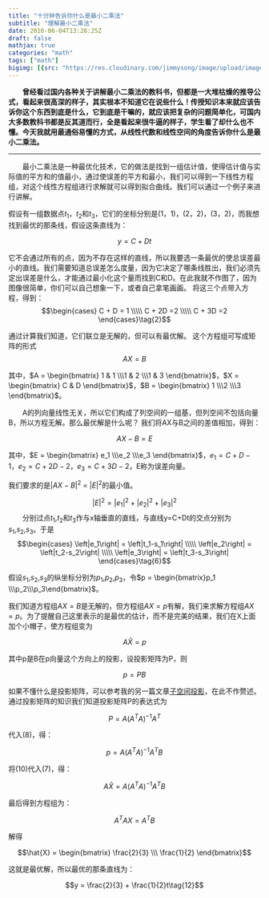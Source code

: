 ```yaml
---
title: "十分钟告诉你什么是最小二乘法"
subtitle: "理解最小二乘法"
date: 2016-06-04T13:28:25Z
draft: false
mathjax: true
categories: "math"
tags: ["math"]
bigimg: [{src: "https://res.cloudinary.com/jimmysong/image/upload/images/20151122051.jpg", desc: "The Forbidden City Nov 22,2015"}]
---
```


<!--more-->

&emsp;&emsp;**曾经看过国内各种关于讲解最小二乘法的教科书，但都是一大堆枯燥的推导公式，看起来很高深的样子，其实根本不知道它在说些什么！传授知识本来就应该告诉你这个东西到底是什么，它到底是干嘛的，就应该把复杂的问题简单化，可国内大多数教科书都是反其道而行，全是看起来很牛逼的样子，学生看了却什么也不懂。今天我就用最通俗易懂的方式，从线性代数和线性空间的角度告诉你什么是最小二乘法。**

------
&emsp;&emsp;最小二乘法是一种最优化技术，它的做法是找到一组估计值，使得估计值与实际值的平方和的值最小，通过使误差的平方和最小，我们可以得到一下线性方程组，对这个线性方程组进行求解就可以得到拟合曲线。我们可以通过一个例子来进行讲解。

假设有一组数据点$t_1$，$t_2$和$t_3$，它们的坐标分别是(1，1)，(2，2)，(3，2)，而我想找到最优的那条线，假设这条直线为：

$$y = C + Dt\tag{1}$$

它不会通过所有的点，因为不存在这样的直线，所以我要选一条最优的使总误差最小的直线。我们需要知道总误差怎么度量，因为它决定了哪条线胜出，我们必须先定出误差是什么，才能通过最小化这个量而找到C和D。在此我就不作图了，因为图像很简单，你们可以自己想象一下，或者自己拿笔画画。
将这三个点带入方程，得到：
$$\begin{cases}
C + D = 1 \\\\\
C + 2D =2 \\\\\
C + 3D =2
\end{cases}\tag{2}$$

通过计算我们知道，它们联立是无解的，但可以有最优解。
这个方程组可写成矩阵的形式
$$AX = B\tag{3}$$


其中，$A = \begin{bmatrix} 1 & 1 \\\1 & 2 \\\1 & 3 \end{bmatrix}$，$X = \begin{bmatrix} C & D \end{bmatrix}$，$B = \begin{bmatrix} 1 \\\2 \\\3 \end{bmatrix}$。

&emsp;&emsp;A的列向量线性无关，所以它们构成了列空间的一组基，但列空间不包括向量B，所以方程无解。那么最优解是什么呢？
我们将AX与B之间的差值相加，得到：

$$AX - B = E\tag{4}$$


其中，$E = \begin{bmatrix} e_1 \\\e_2 \\\e_3 \end{bmatrix}$，$e_1 = C + D - 1$，$e_2 = C + 2D - 2$，$e_3 = C + 3D - 2$，E称为误差向量。

我们要求的是$\left|AX - B\right|^2$ = $\left|E\right|^2$的最小值。

$$\left|E\right|^2 = \left|e_1\right|^2 + \left|e_2\right|^2 + \left|e_3\right|^2\tag{5}$$
&emsp;&emsp;分别过点$t_1$,$t_2$和$t_3$作与x轴垂直的直线，与直线y=C+Dt的交点分别为$s_1$,$s_2$,$s_3$。于是
$$\begin{cases}
\left|e_1\right| = \left|t_1-s_1\right| \\\\\
\left|e_2\right| = \left|t_2-s_2\right| \\\\\
\left|e_3\right| = \left|t_3-s_3\right|
\end{cases}\tag{6}$$

假设$s_1$,$s_2$,$s_3$的纵坐标分别为$p_1$,$p_2$,$p_3$，令$p = \begin{bmatrix}p_1 \\\p_2\\\p_3\end{bmatrix}$。

我们知道方程组$AX = B$是无解的，但方程组$AX = p$有解，我们来求解方程组$AX = p$。为了提醒自己这里表示的是最优的估计，而不是完美的结果，我们在X上面加个小帽子，使方程组变为

$$A\hat{X} = p\tag{7}$$

其中p是B在p向量这个方向上的投影，设投影矩阵为P，则

$$p = PB\tag{8}$$

如果不懂什么是投影矩阵，可以参考我的另一篇文章[子空间投影](http://www.yangcs.net/posts/be9ff8b7/)，在此不作赘述。
通过投影矩阵的知识我们知道投影矩阵P的表达式为

$$P = A(A^TA)^{-1}A^T\tag{9}$$

代入(8)，得：

$$p = A(A^TA)^{-1}A^TB\tag{10}$$

将(10)代入(7)，得：

$$A\hat{X} = A(A^TA)^{-1}A^TB$$

最后得到方程组为：

$$A^TAX = A^TB\tag{11}$$

解得

$$\hat{X} = \begin{bmatrix} \frac{2}{3} \\\ \frac{1}{2} \end{bmatrix}$$

这就是最优解，所以最优的那条直线为：

$$y = \frac{2}{3} + \frac{1}{2}t\tag{12}$$
